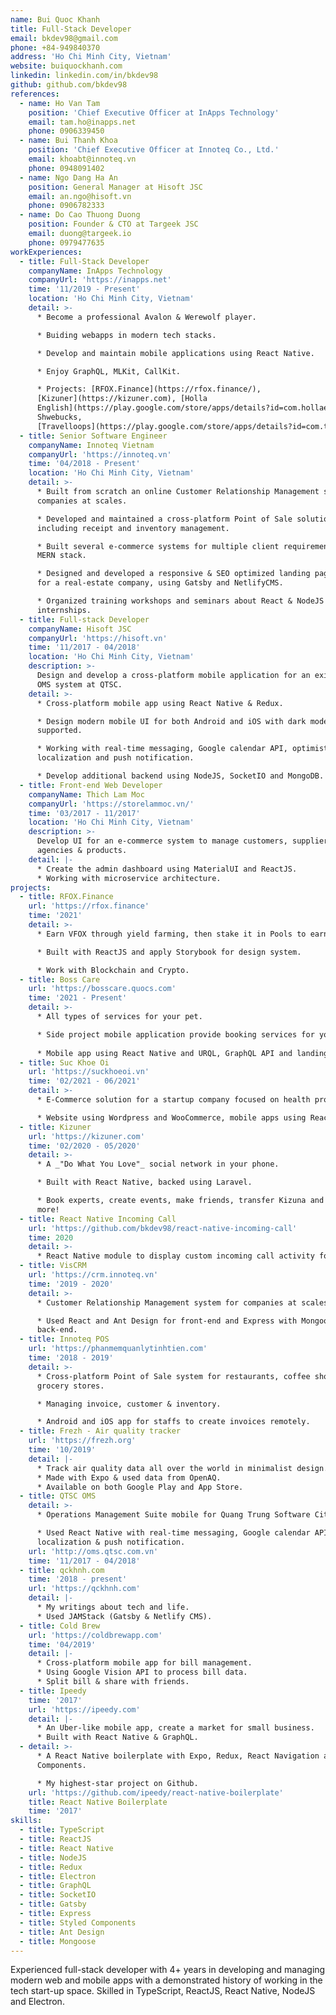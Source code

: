 ```yaml
---
name: Bui Quoc Khanh
title: Full-Stack Developer
email: bkdev98@gmail.com
phone: +84-949840370
address: 'Ho Chi Minh City, Vietnam'
website: buiquockhanh.com
linkedin: linkedin.com/in/bkdev98
github: github.com/bkdev98
references:
  - name: Ho Van Tam
    position: 'Chief Executive Officer at InApps Technology'
    email: tam.ho@inapps.net
    phone: 0906339450
  - name: Bui Thanh Khoa
    position: 'Chief Executive Officer at Innoteq Co., Ltd.'
    email: khoabt@innoteq.vn
    phone: 0948091402
  - name: Ngo Dang Ha An
    position: General Manager at Hisoft JSC
    email: an.ngo@hisoft.vn
    phone: 0906782333
  - name: Do Cao Thuong Duong
    position: Founder & CTO at Targeek JSC
    email: duong@targeek.io
    phone: 0979477635
workExperiences:
  - title: Full-Stack Developer
    companyName: InApps Technology
    companyUrl: 'https://inapps.net'
    time: '11/2019 - Present'
    location: 'Ho Chi Minh City, Vietnam'
    detail: >-
      * Become a professional Avalon & Werewolf player.

      * Buiding webapps in modern tech stacks.

      * Develop and maintain mobile applications using React Native.

      * Enjoy GraphQL, MLKit, CallKit.

      * Projects: [RFOX.Finance](https://rfox.finance/),
      [Kizuner](https://kizuner.com), [Holla
      English](https://play.google.com/store/apps/details?id=com.hollaenglish),
      Shwebucks,
      [Travelloops](https://play.google.com/store/apps/details?id=com.travelloops), [Deep Connect](https://deepconnect.app).
  - title: Senior Software Engineer
    companyName: Innoteq Vietnam
    companyUrl: 'https://innoteq.vn'
    time: '04/2018 - Present'
    location: 'Ho Chi Minh City, Vietnam'
    detail: >-
      * Built from scratch an online Customer Relationship Management system for
      companies at scales.

      * Developed and maintained a cross-platform Point of Sale solution,
      including receipt and inventory management.

      * Built several e-commerce systems for multiple client requirements using
      MERN stack.

      * Designed and developed a responsive & SEO optimized landing page system
      for a real-estate company, using Gatsby and NetlifyCMS.

      * Organized training workshops and seminars about React & NodeJS for
      internships.
  - title: Full-stack Developer
    companyName: Hisoft JSC
    companyUrl: 'https://hisoft.vn'
    time: '11/2017 - 04/2018'
    location: 'Ho Chi Minh City, Vietnam'
    description: >-
      Design and develop a cross-platform mobile application for an existence
      OMS system at QTSC.
    detail: >-
      * Cross-platform mobile app using React Native & Redux.

      * Design modern mobile UI for both Android and iOS with dark mode
      supported.

      * Working with real-time messaging, Google calendar API, optimistic UI,
      localization and push notification.

      * Develop additional backend using NodeJS, SocketIO and MongoDB.
  - title: Front-end Web Developer
    companyName: Thich Lam Moc
    companyUrl: 'https://storelammoc.vn/'
    time: '03/2017 - 11/2017'
    location: 'Ho Chi Minh City, Vietnam'
    description: >-
      Develop UI for an e-commerce system to manage customers, suppliers,
      agencies & products.
    detail: |-
      * Create the admin dashboard using MaterialUI and ReactJS.
      * Working with microservice architecture.
projects:
  - title: RFOX.Finance
    url: 'https://rfox.finance'
    time: '2021'
    detail: >-
      * Earn VFOX through yield farming, then stake it in Pools to earn more VFOX tokens!

      * Built with ReactJS and apply Storybook for design system.

      * Work with Blockchain and Crypto.
  - title: Boss Care
    url: 'https://bosscare.quocs.com'
    time: '2021 - Present'
    detail: >-
      * All types of services for your pet.

      * Side project mobile application provide booking services for your little boss: Veterinary, grooming, training,...
      
      * Mobile app using React Native and URQL, GraphQL API and landing page using Gatsby.
  - title: Suc Khoe Oi
    url: 'https://suckhoeoi.vn'
    time: '02/2021 - 06/2021'
    detail: >-
      * E-Commerce solution for a startup company focused on health products.

      * Website using Wordpress and WooCommerce, mobile apps using React Native.
  - title: Kizuner
    url: 'https://kizuner.com'
    time: '02/2020 - 05/2020'
    detail: >-
      * A _"Do What You Love"_ social network in your phone.

      * Built with React Native, backed using Laravel.

      * Book experts, create events, make friends, transfer Kizuna and much
      more!
  - title: React Native Incoming Call
    url: 'https://github.com/bkdev98/react-native-incoming-call'
    time: 2020
    detail: >-
      * React Native module to display custom incoming call activity for Android, since iOS we have VoIP.
  - title: VisCRM
    url: 'https://crm.innoteq.vn'
    time: '2019 - 2020'
    detail: >-
      * Customer Relationship Management system for companies at scales.

      * Used React and Ant Design for front-end and Express with Mongoose for
      back-end.
  - title: Innoteq POS
    url: 'https://phanmemquanlytinhtien.com'
    time: '2018 - 2019'
    detail: >-
      * Cross-platform Point of Sale system for restaurants, coffee shops and
      grocery stores.

      * Managing invoice, customer & inventory.

      * Android and iOS app for staffs to create invoices remotely.
  - title: Frezh - Air quality tracker
    url: 'https://frezh.org'
    time: '10/2019'
    detail: |-
      * Track air quality data all over the world in minimalist design.
      * Made with Expo & used data from OpenAQ.
      * Available on both Google Play and App Store.
  - title: QTSC OMS
    detail: >-
      * Operations Management Suite mobile for Quang Trung Software City.

      * Used React Native with real-time messaging, Google calendar API,
      localization & push notification.
    url: 'http://oms.qtsc.com.vn'
    time: '11/2017 - 04/2018'
  - title: qckhnh.com
    time: '2018 - present'
    url: 'https://qckhnh.com'
    detail: |-
      * My writings about tech and life.
      * Used JAMStack (Gatsby & Netlify CMS).
  - title: Cold Brew
    url: 'https://coldbrewapp.com'
    time: '04/2019'
    detail: |-
      * Cross-platform mobile app for bill management.
      * Using Google Vision API to process bill data.
      * Split bill & share with friends.
  - title: Ipeedy
    time: '2017'
    url: 'https://ipeedy.com'
    detail: |-
      * An Uber-like mobile app, create a market for small business.
      * Built with React Native & GraphQL.
  - detail: >-
      * A React Native boilerplate with Expo, Redux, React Navigation and Styled
      Components.

      * My highest-star project on Github.
    url: 'https://github.com/ipeedy/react-native-boilerplate'
    title: React Native Boilerplate
    time: '2017'
skills:
  - title: TypeScript
  - title: ReactJS
  - title: React Native
  - title: NodeJS
  - title: Redux
  - title: Electron
  - title: GraphQL
  - title: SocketIO
  - title: Gatsby
  - title: Express
  - title: Styled Components
  - title: Ant Design
  - title: Mongoose
---
```

Experienced full-stack developer with 4+ years in developing and managing modern web and mobile apps with a demonstrated history of working in the tech start-up space. Skilled in TypeScript, ReactJS, React Native, NodeJS and Electron.
